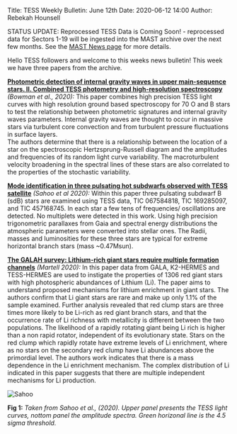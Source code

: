 Title: TESS Weekly Bulletin: June 12th
Date: 2020-06-12 14:00
Author: Rebekah Hounsell

STATUS UPDATE: Reprocessed TESS Data is Coming Soon! - reprocessed data for Sectors 1-19 will be ingested into the MAST archive over the next few months. See the [MAST News page](https://archive.stsci.edu/contents/newsletters/june-2020/reprocessed-tess-data-coming-soon?filterPage=news&filterName=news-filter) for more details.

Hello TESS followers and welcome to this weeks news bulletin! This week we have three papers from the archive. 

**[Photometric detection of internal gravity waves in upper main-sequence stars. II. Combined TESS photometry and high-resolution spectroscopy](https://arxiv.org/abs/2006.03012)** *(Bowman et al., 2020):*
This paper combines high precision TESS light curves with high resolution ground based spectroscopy for 70 O and B stars to test the relationship between photometric signatures and internal gravity waves parameters. 
Internal gravity waves are thought to occur in massive stars via turbulent core convection and from turbulent pressure fluctuations in surface layers.  
The authors determine that there is a relationship between the location of a star on the spectroscopic Hertzsprung-Russell diagram and the amplitudes and frequencies of its random light curve variability. The macroturbulent velocity broadening in the spectral lines of these stars are also correlated to the properties of the stochastic variability.

**[Mode identification in three pulsating hot subdwarfs observed with TESS satellite](https://arxiv.org/abs/2006.04126)** *(Sahoo et al 2020):*
Within this paper three pulsating subdwarf B (sdB) stars are examined using TESS data, TIC 067584818, TIC 169285097, and TIC 457168745. In each star a few tens of frequencies/ oscillations are detected. No multiplets were detected in this work. Using high precision trigonometric parallaxes from Gaia and spectral energy distributions the atmospheric parameters were converted into stellar ones. The Radii, masses and luminosities for these three stars are typical for extreme horizontal branch stars (mass ~0.47Msun).


**[The GALAH survey: Lithium-rich giant stars require multiple formation channels](https://arxiv.org/abs/2006.02106)** *(Martell 2020):*
In this paper data from GALA, K2-HERMES and TESS-HERMES are used to instigate the properties of 1306 red giant stars with high photospheric abundances of Lithium (Li). The paper aims to understand proposed mechanisms for lithium enrichment in giant stars. The authors confirm that Li giant stars are rare and make up only 1.1% of the sample examined. Further analysis revealed that red clump stars are three times more likely to be Li-rich as red giant branch stars, and that the occurrence rate of Li richness with metallicity is different between the two populations. The likelihood of a rapidly rotating giant being Li rich is higher than a non rapid rotator, independent of its evolutionary state. Stars on the red clump which rapidly rotate have extreme levels of Li enrichment, where as no stars on the secondary red clump have Li abundances above the primordial level. The authors work indicates that there is a mass dependence in the Li enrichment mechanism. The complex distribution of Li indicated in this paper suggests that there are multiple independent mechanisms for Li production.

![Sahoo](images/sahoo.png)

**Fig 1:** *Taken from Sahoo et al., (2020). Upper panel presents the TESS light curves, nottom panel the amplitude spectra. Green horizonal line is the 4.5 sigma threshold.*